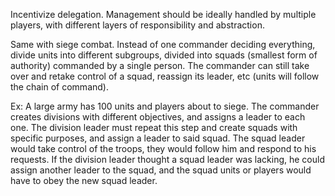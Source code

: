 Incentivize delegation. 
Management should be ideally handled by multiple players, with different layers of responsibility and abstraction.

Same with siege combat. Instead of one commander deciding everything, divide units into different subgroups, divided into squads (smallest form of authority) commanded by a single person. 
The commander can still take over and retake control of a squad, reassign its leader, etc (units will follow the chain of command).

Ex: A large army has 100 units and players about to siege. The commander creates divisions with different objectives, and assigns a leader to each one. The division leader must repeat this step and create squads with specific purposes, and assign a leader to said squad. The squad leader would take control of the troops, they would follow him and respond to his requests. 
If the division leader thought a squad leader was lacking, he could assign another leader to the squad, and the squad units or players would have to obey the new squad leader.